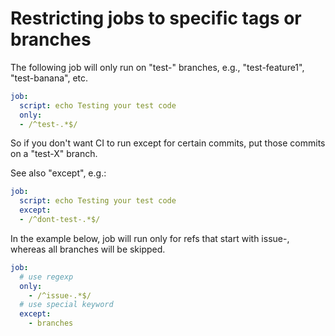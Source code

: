 # Restricting jobs to specific tags or branches 

The following job will only run on "test-" branches,
e.g., "test-feature1", "test-banana", etc.

```yaml
job:
  script: echo Testing your test code
  only:
  - /^test-.*$/
```


So if you don't want CI to run except for certain
commits, put those commits on a "test-X" branch.

See also "except", e.g.:

```yaml
job:
  script: echo Testing your test code
  except:
  - /^dont-test-.*$/
```


In the example below, job will run only for refs that
start with issue-, whereas all branches will be skipped.

```yaml
job:
  # use regexp
  only:
    - /^issue-.*$/
  # use special keyword
  except:
    - branches
```
